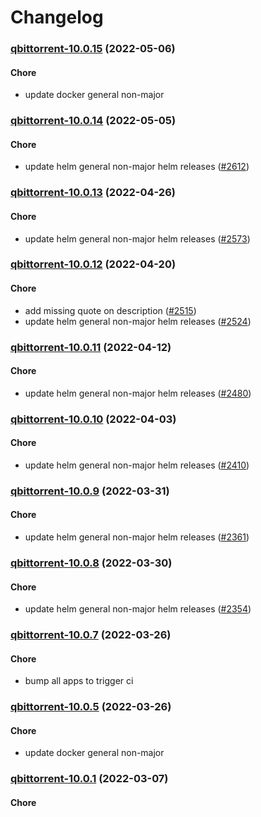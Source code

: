 # Changelog<br>


<a name="qbittorrent-10.0.15"></a>
### [qbittorrent-10.0.15](https://github.com/truecharts/apps/compare/qbittorrent-10.0.14...qbittorrent-10.0.15) (2022-05-06)

#### Chore

* update docker general non-major



<a name="qbittorrent-10.0.14"></a>
### [qbittorrent-10.0.14](https://github.com/truecharts/apps/compare/qbittorrent-10.0.13...qbittorrent-10.0.14) (2022-05-05)

#### Chore

* update helm general non-major helm releases ([#2612](https://github.com/truecharts/apps/issues/2612))



<a name="qbittorrent-10.0.13"></a>
### [qbittorrent-10.0.13](https://github.com/truecharts/apps/compare/qbittorrent-10.0.12...qbittorrent-10.0.13) (2022-04-26)

#### Chore

* update helm general non-major helm releases ([#2573](https://github.com/truecharts/apps/issues/2573))



<a name="qbittorrent-10.0.12"></a>
### [qbittorrent-10.0.12](https://github.com/truecharts/apps/compare/qbittorrent-10.0.11...qbittorrent-10.0.12) (2022-04-20)

#### Chore

* add missing quote on description ([#2515](https://github.com/truecharts/apps/issues/2515))
* update helm general non-major helm releases ([#2524](https://github.com/truecharts/apps/issues/2524))



<a name="qbittorrent-10.0.11"></a>
### [qbittorrent-10.0.11](https://github.com/truecharts/apps/compare/qbittorrent-10.0.10...qbittorrent-10.0.11) (2022-04-12)

#### Chore

* update helm general non-major helm releases ([#2480](https://github.com/truecharts/apps/issues/2480))



<a name="qbittorrent-10.0.10"></a>
### [qbittorrent-10.0.10](https://github.com/truecharts/apps/compare/qbittorrent-10.0.9...qbittorrent-10.0.10) (2022-04-03)

#### Chore

* update helm general non-major helm releases ([#2410](https://github.com/truecharts/apps/issues/2410))



<a name="qbittorrent-10.0.9"></a>
### [qbittorrent-10.0.9](https://github.com/truecharts/apps/compare/qbittorrent-10.0.8...qbittorrent-10.0.9) (2022-03-31)

#### Chore

* update helm general non-major helm releases ([#2361](https://github.com/truecharts/apps/issues/2361))



<a name="qbittorrent-10.0.8"></a>
### [qbittorrent-10.0.8](https://github.com/truecharts/apps/compare/qbittorrent-10.0.7...qbittorrent-10.0.8) (2022-03-30)

#### Chore

* update helm general non-major helm releases ([#2354](https://github.com/truecharts/apps/issues/2354))



<a name="qbittorrent-10.0.7"></a>
### [qbittorrent-10.0.7](https://github.com/truecharts/apps/compare/qbittorrent-10.0.6...qbittorrent-10.0.7) (2022-03-26)

#### Chore

* bump all apps to trigger ci



<a name="qbittorrent-10.0.5"></a>
### [qbittorrent-10.0.5](https://github.com/truecharts/apps/compare/qbittorrent-10.0.4...qbittorrent-10.0.5) (2022-03-26)

#### Chore

* update docker general non-major



<a name="qbittorrent-10.0.1"></a>
### [qbittorrent-10.0.1](https://github.com/truecharts/apps/compare/qbittorrent-10.0.0...qbittorrent-10.0.1) (2022-03-07)

#### Chore

